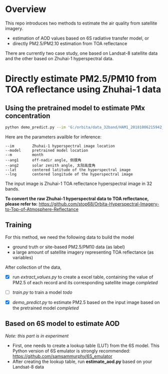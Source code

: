 # Overview
This repo introduces two methods to estimate the air quality from satellite imagery.
- estimation of AOD values based on 6S radiative transfer model, or
- directly PM2.5/PM2.10 estimation from TOA reflectance

There are currently two case study, one based on Landsat-8 satellite data and the other based on Zhuhai-1 hyperspectral data.

# Directly estimate PM2.5/PM10 from TOA reflectance using Zhuhai-1 data
## Using the pretrained model to estimate PMx concentration
```bash
python demo_predict.py --im 'G:/orbita/data_32band/HAM1_20181006215942_0013_L1_MSS_CCD1.tif' --model model.h5 --m 10 --ang1 0.4 --ang2 50.1 --lat 28.8 --lng 115.6
```

Here are the parameters availble for inference:
```
--im        Zhuhai-1 hyperspectral image location
--model     pretrained model location
--m         month
--ang1      off-nadir angle, 侧摆角
--ang2      solar zenith angle, 太阳高度角
--lat       centered latitude of the hyperspectral image
--lng       centered longitude of the hyperspectral image
```

The input image is Zhuhai-1 TOA reflectance hyperspectral image in 32 bands.

**To convert the raw Zhuhai-1 hyperspectral data to TOA reflectance, please refer to:**
https://github.com/stop68/Orbita-Hyperspectral-Imagery-to-Top-of-Atmosphere-Reflectance


## Training
For this method, we need the following data to build the model
- ground truth or site-based PM2.5/PM10 data (as label)
- a large amount of satellite imagery representing TOA reflectance (as variables)

After collection of the data, 
- [x] run *extract_values.py* to create a excel table, containing the value of PM2.5 of each record and its corresponding satellite image *completed*
- [ ] *train.py* to train a model *todo*
- [x] *demo_predict.py* to estimate PM2.5 based on the input image based on the pretrained model *completed*


## Based on 6S model to estimate AOD
*Note: this part is in experiment*

- First, one needs to create a lookup table (LUT) from the 6S model. This Python version of 6S emulator is strongly recommended: https://github.com/samsammurphy/6S_emulator
- After creating the lookup table, run **estimate_aod.py** based on your Landsat-8 data



